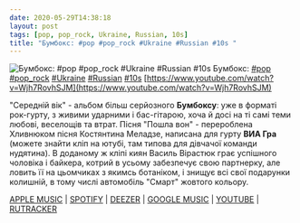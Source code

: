 ```yaml
---
date: 2020-05-29T14:38:18
layout: post
tags: [pop, pop_rock, Ukraine, Russian, 10s]
title: "Бумбокс: #pop #pop_rock #Ukraine #Russian #10s "
---
```

![Бумбокс: #pop #pop_rock #Ukraine #Russian #10s ](https://i.ytimg.com/vi/Wjh7RovhSJM/maxresdefault.jpg)
Бумбокс: [#pop](/tags/#pop) [#pop_rock](/tags/#pop_rock) [#Ukraine](/tags/#Ukraine) [#Russian](/tags/#Russian) [#10s](/tags/#10s) [https://www.youtube.com/watch?v=Wjh7RovhSJM](https://www.youtube.com/watch?v=Wjh7RovhSJM)

&quot;Середній вік&quot; - альбом більш серйозного **Бумбоксу**: уже в форматі рок-гурту, з живими ударними і бас-гітарою, хоча й досі на ті самі теми любові, веселощів та втрат. Пісня &quot;Пошла вон&quot; - перероблена Хливнюком пісня Костянтина Меладзе, написана для гурту **ВИА Гра** (можете знайти кліп на ютубі, там типова для дівчачої команди нудятина). В доданому ж кліпі киян Василь Вірастюк грає успішного чоловіка і байкера, котрий в усьому забезпечує свою партнерку, але ловить її на цьомчиках з якимсь ботаніком, і знищує всі свої подарунки колишній, в тому числі автомобіль &quot;Смарт&quot; жовтого кольору.

[APPLE MUSIC](https://music.apple.com/ru/album/%D1%81%D0%B5%D1%80%D0%B5%D0%B4%D0%BD%D1%96%D0%B9-%D0%B2%D1%96%D0%BA/1200811511) | [SPOTIFY](https://open.spotify.com/album/3hwrPeBMyxOGNL5DT8zwfZ) | [DEEZER](https://www.deezer.com/album/15230539?utm_source=deezer&amp;utm_content=album-15230539&amp;utm_term=1601611822_1590752219&amp;utm_medium=web) | [GOOGLE MUSIC](https://play.google.com/music/m/Bo4wjj75tvmmakc27hy4ezm5klm) | [YOUTUBE](https://www.youtube.com/playlist?list=OLAK5uy_n_26D77Ai45oDcFRQTrkW1RXHkmkvywxs) | [RUTRACKER](https://rutracker.org/forum/viewtopic.php?t=436800)